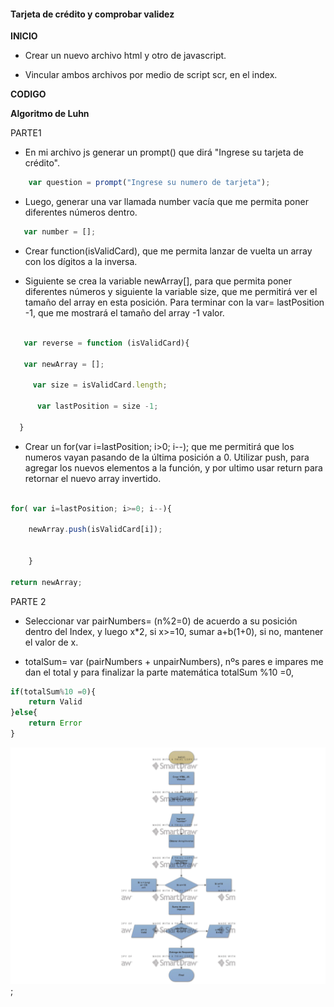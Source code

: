 #### Tarjeta de crédito y comprobar validez

__INICIO__

+ Crear un nuevo archivo html y otro de javascript.

+ Vincular ambos archivos por medio de script scr, en el index.

 __CODIGO__

 __Algoritmo de Luhn__

 PARTE1

 - En mi archivo js generar un prompt() que dirá "Ingrese su tarjeta de crédito".

```javascript
    var question = prompt("Ingrese su numero de tarjeta");
```

 - Luego, generar una var llamada number vacía que me permita poner diferentes números dentro.

```javascript
   var number = [];
```

 - Crear function(isValidCard), que me permita lanzar de vuelta un array con los dígitos a la inversa.

 - Siguiente se crea la variable newArray[], para que permita poner diferentes números y siguiente la variable size, que me permitirá ver el tamaño del 
   array en esta posición. Para terminar con la var= lastPosition -1, que me mostrará el tamaño del array -1 valor.

```javascript

   var reverse = function (isValidCard){ 

   var newArray = [];    

     var size = isValidCard.length;   

      var lastPosition = size -1; 

  }    
```

 - Crear un for(var i=lastPosition; i>0; i--); que me permitirá que los numeros vayan pasando de la última posición a 0. Utilizar push, para agregar los 
   nuevos elementos a la función, y por ultimo usar return para retornar el nuevo array invertido.

```javascript

for( var i=lastPosition; i>=0; i--){      

	newArray.push(isValidCard[i]);        


    }

return newArray;          

```

PARTE 2

 - Seleccionar var pairNumbers= (n%2=0) de acuerdo a su posición dentro del Index, y luego x*2, si x>=10, sumar a+b(1+0), si no, mantener el valor de x.

 - totalSum= var (pairNumbers + unpairNumbers), nºs pares e impares me dan el total y para finalizar la parte matemática totalSum %10 =0,

```javascript
if(totalSum%10 =0){
	return Valid
}else{
    return Error
}
```


![Diagrama](diagrama.jpg);










